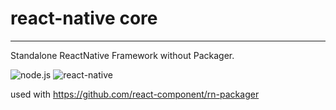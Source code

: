 # react-native core

---

Standalone ReactNative Framework without Packager.

![node.js](https://img.shields.io/badge/node.js-%3E=_4.0.0-green.svg?style=flat-square)
![react-native](https://img.shields.io/badge/react--native-%3D_0.30.0-green.svg)

used with https://github.com/react-component/rn-packager
